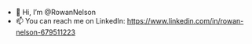 - 👋 Hi, I’m @RowanNelson
- 📫 You can reach me on LinkedIn: https://www.linkedin.com/in/rowan-nelson-679511223

<!---
RowanNelson/RowanNelson is a ✨ special ✨ repository because its `README.md` (this file) appears on your GitHub profile.
You can click the Preview link to take a look at your changes.
--->
